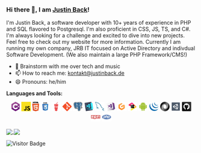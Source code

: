 ### Hi there 👋, I am [Justin Back](https://justinback.de/)!

I'm Justin Back, a software developer with 10+ years of experience in PHP and SQL flavored to Postgresql. I'm also proficient in CSS, JS, TS, and C#. I'm always looking for a challenge and excited to dive into new projects. Feel free to check out my website for more information.
Currently I am running my own company, JRB IT focused on Active Directory and indivdual Software Development. (We also maintain a large PHP Framework/CMS!)



- 💬 Brainstorm with me over tech and music 
- 📫 How to reach me: kontakt@justinback.de
- 😄 Pronouns: he/him

**Languages and Tools:** 



<p align="center">
  <code><img title="C#" height="25" src="images/cSharp.svg"></code>
  <code><img title="Javascript" height="25" src="images/javascript.svg"></code>
  <code><img title="HTML5" height="25" src="images/html5.svg"></code>
  <code><img title="CSS" height="25" src="images/css.svg"></code>
  <code><img title="Gulp" height="25" src="images/gulp.svg"></code>
  <code><img title="Git" height="25" src="images/git-original.svg"></code>
  <code><img title="PostgreSQL" height="25" src="images/postgresql.svg"></code>
  <code><img title="Visual Studio Code" height="25" src="images/vscode.png"></code>
  <code><img title="MySQL" height="25" src="images/mysql.svg"></code>
  <code><img title="Microsoft Visual Studio" height="25" src="images/visualstudio.png"></code>
  <code><img title="Gitpod" height="25" src="images/gitpod.png"></code>
  <code><img title="Jetbrains" height="25" src="images/jetbrains.png"></code>
  <code><img title="Android" height="25" src="images/android.svg"></code>
  <code><img title="JQuery" height="25" src="images/jquery-original.svg"></code>
  <code><img title="JSON" height="25" src="images/json.svg"></code>
  <code><img title="Unity" height="25" src="images/unity3d.svg"></code>
  <code><img title="GitHub" height="25" src="images/github.svg"></code>
  <code><img title="npm" height="25" src="images/npm.svg"></code>
  <code><img title="PHP" height="25" src="images/php.svg"></code>
</p>


<a href="https://github.com/justinback">
  <img align="center" src="https://github-readme-stats.vercel.app/api/top-langs/?username=justinback&count_private=true&show_icons=true&include_all_commits=true" />
</a>
<a href="https://github.com/justinback">
  <img align="center" src="https://github-readme-stats.vercel.app/api?username=justinback&show_icons=true&theme=radical" />
</a>



![Visitor Badge](https://visitor-badge.laobi.icu/badge?page_id=justinback)

